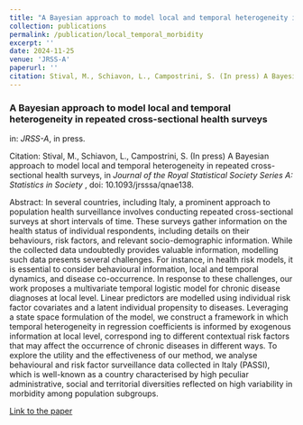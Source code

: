 ```yaml
---
title: "A Bayesian approach to model local and temporal heterogeneity in repeated cross-sectional health surveys"
collection: publications
permalink: /publication/local_temporal_morbidity
excerpt: ''
date: 2024-11-25
venue: 'JRSS-A'
paperurl: ''
citation: Stival, M., Schiavon, L., Campostrini, S. (In press) A Bayesian approach to model local and temporal heterogeneity in repeated cross-sectional health surveys, in <i>Journal of the Royal Statistical Society Series A: Statistics in Society </i>, doi: 10.1093/jrsssa/qnae138.
---
```



### A Bayesian approach to model local and temporal heterogeneity in repeated cross-sectional health surveys
in: _JRSS-A_, in press.

Citation: Stival, M., Schiavon, L., Campostrini, S. (In press) A Bayesian approach to model local and temporal heterogeneity in repeated cross-sectional health surveys, in <i>Journal of the Royal Statistical Society Series A: Statistics in Society </i>, doi: 10.1093/jrsssa/qnae138.

Abstract: In several countries, including Italy, a prominent approach to population health surveillance involves conducting repeated cross-sectional surveys at short intervals of time. These surveys gather information on the health status of individual respondents, including details on their behaviours, risk factors, and relevant socio-demographic information. While the collected data undoubtedly provides valuable information, modelling such data presents several challenges. For instance, in health risk models, it is essential to consider behavioural information, local and temporal dynamics, and disease co-occurrence. In response to these challenges, our work proposes a multivariate temporal logistic model for chronic disease diagnoses at local level. Linear predictors are modelled using individual risk factor covariates and a latent individual propensity to diseases. Leveraging a state space formulation of the model, we construct a framework in which temporal heterogeneity in regression coefficients is informed by exogenous information at local level, correspond ing to different contextual risk factors that may affect the occurrence of chronic diseases in different ways. To explore the utility and the effectiveness of our method, we analyse behavioural and risk factor surveillance data collected in Italy (PASSI), which is well-known as a country characterised by high peculiar administrative, social and territorial diversities reflected on high variability in morbidity among population subgroups.

[Link to the paper](https://academic.oup.com/jrsssa/advance-article/doi/10.1093/jrsssa/qnae138/7932066)
